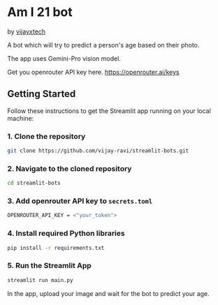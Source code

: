 # Am I 21 bot

by [vijayxtech](https://beacons.ai/vijayxtech)

A bot which will try to predict a person's age based on their photo.

The app uses Gemini-Pro vision model.

Get you openrouter API key here.
https://openrouter.ai/keys

## Getting Started

Follow these instructions to get the Streamlit app running on your local machine:

### 1. Clone the repository
```bash
git clone https://github.com/vijay-ravi/streamlit-bots.git
```

### 2. Navigate to the cloned repository
```bash
cd streamlit-bots
```

### 3. Add openrouter API key to ```secrets.toml```
```bash
OPENROUTER_API_KEY = <"your_token">
```

### 4. Install required Python libraries
```bash
pip install -r requirements.txt
```

### 5. Run the Streamlit App
```bash
streamlit run main.py
```

In the app, upload your image and wait for the bot to predict your age.
